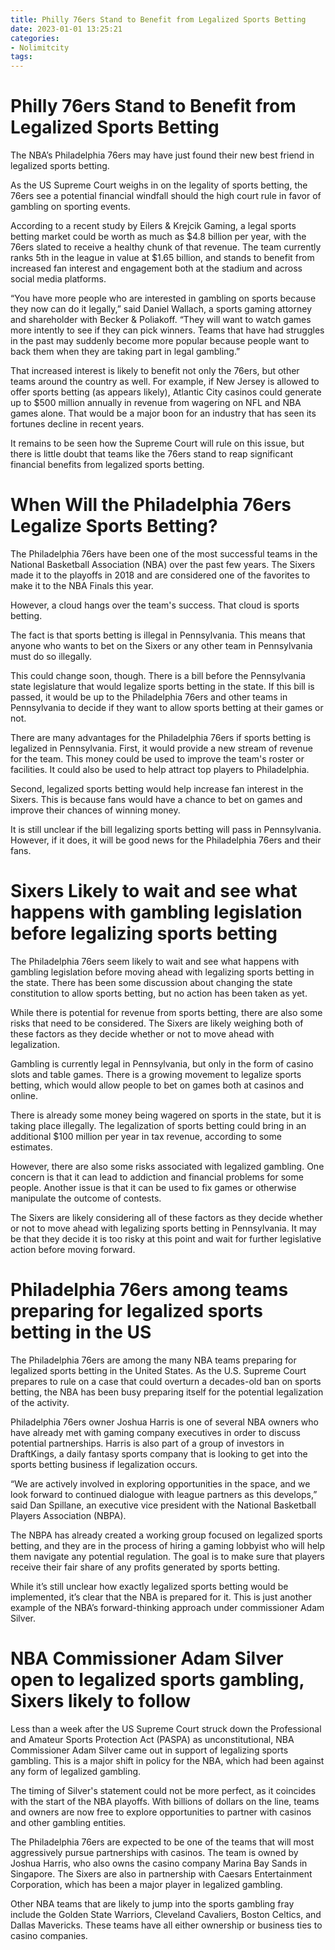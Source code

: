 ```yaml
---
title: Philly 76ers Stand to Benefit from Legalized Sports Betting 
date: 2023-01-01 13:25:21
categories:
- Nolimitcity
tags:
---
```



#  Philly 76ers Stand to Benefit from Legalized Sports Betting 

The NBA’s Philadelphia 76ers may have just found their new best friend in legalized sports betting.

As the US Supreme Court weighs in on the legality of sports betting, the 76ers see a potential financial windfall should the high court rule in favor of gambling on sporting events. 

According to a recent study by Eilers & Krejcik Gaming, a legal sports betting market could be worth as much as $4.8 billion per year, with the 76ers slated to receive a healthy chunk of that revenue. The team currently ranks 5th in the league in value at $1.65 billion, and stands to benefit from increased fan interest and engagement both at the stadium and across social media platforms.

“You have more people who are interested in gambling on sports because they now can do it legally,” said Daniel Wallach, a sports gaming attorney and shareholder with Becker & Poliakoff. “They will want to watch games more intently to see if they can pick winners. Teams that have had struggles in the past may suddenly become more popular because people want to back them when they are taking part in legal gambling.”

That increased interest is likely to benefit not only the 76ers, but other teams around the country as well. For example, if New Jersey is allowed to offer sports betting (as appears likely), Atlantic City casinos could generate up to $500 million annually in revenue from wagering on NFL and NBA games alone. That would be a major boon for an industry that has seen its fortunes decline in recent years.

It remains to be seen how the Supreme Court will rule on this issue, but there is little doubt that teams like the 76ers stand to reap significant financial benefits from legalized sports betting.

#  When Will the Philadelphia 76ers Legalize Sports Betting? 

The Philadelphia 76ers have been one of the most successful teams in the National Basketball Association (NBA) over the past few years. The Sixers made it to the playoffs in 2018 and are considered one of the favorites to make it to the NBA Finals this year.

However, a cloud hangs over the team's success. That cloud is sports betting.

The fact is that sports betting is illegal in Pennsylvania. This means that anyone who wants to bet on the Sixers or any other team in Pennsylvania must do so illegally.

This could change soon, though. There is a bill before the Pennsylvania state legislature that would legalize sports betting in the state. If this bill is passed, it would be up to the Philadelphia 76ers and other teams in Pennsylvania to decide if they want to allow sports betting at their games or not.

There are many advantages for the Philadelphia 76ers if sports betting is legalized in Pennsylvania. First, it would provide a new stream of revenue for the team. This money could be used to improve the team's roster or facilities. It could also be used to help attract top players to Philadelphia.

Second, legalized sports betting would help increase fan interest in the Sixers. This is because fans would have a chance to bet on games and improve their chances of winning money.

It is still unclear if the bill legalizing sports betting will pass in Pennsylvania. However, if it does, it will be good news for the Philadelphia 76ers and their fans.

#  Sixers Likely to wait and see what happens with gambling legislation before legalizing sports betting 

The Philadelphia 76ers seem likely to wait and see what happens with gambling legislation before moving ahead with legalizing sports betting in the state. There has been some discussion about changing the state constitution to allow sports betting, but no action has been taken as yet.

While there is potential for revenue from sports betting, there are also some risks that need to be considered. The Sixers are likely weighing both of these factors as they decide whether or not to move ahead with legalization.

Gambling is currently legal in Pennsylvania, but only in the form of casino slots and table games. There is a growing movement to legalize sports betting, which would allow people to bet on games both at casinos and online.

There is already some money being wagered on sports in the state, but it is taking place illegally. The legalization of sports betting could bring in an additional $100 million per year in tax revenue, according to some estimates.

However, there are also some risks associated with legalized gambling. One concern is that it can lead to addiction and financial problems for some people. Another issue is that it can be used to fix games or otherwise manipulate the outcome of contests.

The Sixers are likely considering all of these factors as they decide whether or not to move ahead with legalizing sports betting in Pennsylvania. It may be that they decide it is too risky at this point and wait for further legislative action before moving forward.

#  Philadelphia 76ers among teams preparing for legalized sports betting in the US 

The Philadelphia 76ers are among the many NBA teams preparing for legalized sports betting in the United States. As the U.S. Supreme Court prepares to rule on a case that could overturn a decades-old ban on sports betting, the NBA has been busy preparing itself for the potential legalization of the activity.

Philadelphia 76ers owner Joshua Harris is one of several NBA owners who have already met with gaming company executives in order to discuss potential partnerships. Harris is also part of a group of investors in DraftKings, a daily fantasy sports company that is looking to get into the sports betting business if legalization occurs.

“We are actively involved in exploring opportunities in the space, and we look forward to continued dialogue with league partners as this develops,” said Dan Spillane, an executive vice president with the National Basketball Players Association (NBPA).

The NBPA has already created a working group focused on legalized sports betting, and they are in the process of hiring a gaming lobbyist who will help them navigate any potential regulation. The goal is to make sure that players receive their fair share of any profits generated by sports betting.

While it’s still unclear how exactly legalized sports betting would be implemented, it’s clear that the NBA is prepared for it. This is just another example of the NBA’s forward-thinking approach under commissioner Adam Silver.

#  NBA Commissioner Adam Silver open to legalized sports gambling, Sixers likely to follow

Less than a week after the US Supreme Court struck down the Professional and Amateur Sports Protection Act (PASPA) as unconstitutional, NBA Commissioner Adam Silver came out in support of legalizing sports gambling. This is a major shift in policy for the NBA, which had been against any form of legalized gambling.

The timing of Silver's statement could not be more perfect, as it coincides with the start of the NBA playoffs. With billions of dollars on the line, teams and owners are now free to explore opportunities to partner with casinos and other gambling entities.

The Philadelphia 76ers are expected to be one of the teams that will most aggressively pursue partnerships with casinos. The team is owned by Joshua Harris, who also owns the casino company Marina Bay Sands in Singapore. The Sixers are also in partnership with Caesars Entertainment Corporation, which has been a major player in legalized gambling.

Other NBA teams that are likely to jump into the sports gambling fray include the Golden State Warriors, Cleveland Cavaliers, Boston Celtics, and Dallas Mavericks. These teams have all either ownership or business ties to casino companies.